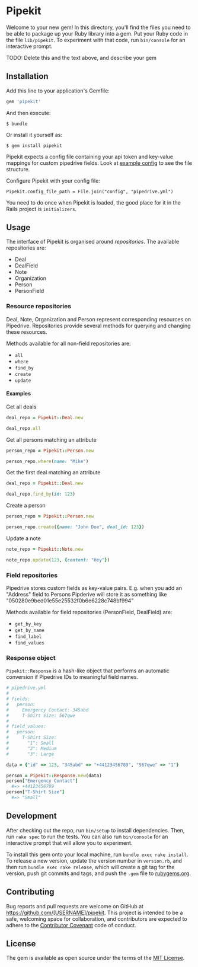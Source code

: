 # Pipekit

Welcome to your new gem! In this directory, you'll find the files you need to be able to package up your Ruby library into a gem. Put your Ruby code in the file `lib/pipekit`. To experiment with that code, run `bin/console` for an interactive prompt.

TODO: Delete this and the text above, and describe your gem

## Installation

Add this line to your application's Gemfile:

```ruby
gem 'pipekit'
```

And then execute:

    $ bundle

Or install it yourself as:

    $ gem install pipekit

Pipekit expects a config file containing your api token and key-value mappings for custom pipedrive fields. Look at [example config](./spec/support/config.yml) to see the file structure.

Configure Pipekit with your config file:

    Pipekit.config_file_path = File.join("config", "pipedrive.yml")

You need to do once when Pipekit is loaded, the good place for it in the Rails project is `initializers`.

## Usage

The interface of Pipekit is organised around *repositories*. The available repositories are:

- Deal
- DealField
- Note
- Organization
- Person
- PersonField

### Resource repositories

Deal, Note, Organization and Person represent corresponding resources on Pipedrive. Repositories provide several methods for querying and changing these resources.

Methods available for all non-field repositories are:

- `all`
- `where`
- `find_by`
- `create`
- `update`

#### Examples

Get all deals

```ruby
deal_repo = Pipekit::Deal.new

deal_repo.all
```

Get all persons matching an attribute

```ruby
person_repo = Pipekit::Person.new

person_repo.where(name: "Mike")
```

Get the first deal matching an attribute

```ruby
deal_repo = Pipekit::Deal.new

deal_repo.find_by(id: 123)
```

Create a person

```ruby
person_repo = Pipekit::Person.new

person_repo.create({name: "John Doe", deal_id: 123})
```

Update a note

```ruby
note_repo = Pipekit::Note.new

note_repo.update(123, {content: "Hey"})
```

### Field repositories

Pipedrive stores custom fields as key-value pairs. E.g. when you add an "Address" field to Persons Pipderive will store it as something like "050280e9bed01e55e25532f0b6e6228c748bf994"

Methods available for field repositories (PersonField, DealField) are:

- `get_by_key`
- `get_by_name`
- `find_label`
- `find_values`

### Response object

`Pipekit::Response` is a hash-like object that performs an automatic conversion if Pipedrive IDs to meaningful field names.

```ruby
# pipedrive.yml
#
# fields:
#   person:
#     Emergency Contact: 345abd
#     T-Shirt Size: 567qwe
#
# field_values:
#   person:
#     T-Shirt Size:
#       "1": Small
#       "2": Medium
#       "3": Large

data = {"id" => 123, "345abd" => "+44123456789", "567qwe" => "1"}

person = Pipekit::Response.new(data)
person["Emergency Contact"]
  #=> +44123456789
person["T-Shirt Size"]
  #=> "Small"
```

## Development

After checking out the repo, run `bin/setup` to install dependencies. Then, run `rake spec` to run the tests. You can also run `bin/console` for an interactive prompt that will allow you to experiment.

To install this gem onto your local machine, run `bundle exec rake install`. To release a new version, update the version number in `version.rb`, and then run `bundle exec rake release`, which will create a git tag for the version, push git commits and tags, and push the `.gem` file to [rubygems.org](https://rubygems.org).

## Contributing

Bug reports and pull requests are welcome on GitHub at https://github.com/[USERNAME]/pipekit. This project is intended to be a safe, welcoming space for collaboration, and contributors are expected to adhere to the [Contributor Covenant](http://contributor-covenant.org) code of conduct.


## License

The gem is available as open source under the terms of the [MIT License](http://opensource.org/licenses/MIT).

